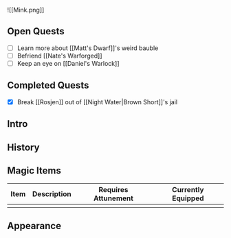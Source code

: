 ![[Mink.png]]

## Open Quests
- [ ] Learn more about [[Matt's Dwarf]]'s weird bauble
- [ ] Befriend [[Nate's Warforged]]
- [ ] Keep an eye on [[Daniel's Warlock]]

## Completed Quests
- [x]  Break [[Rosjen]] out of [[Night Water|Brown Short]]'s jail

## Intro


## History


## Magic Items
| Item | Description | Requires Attunement | Currently Equipped |
| ---- | ----------- | ------------------- | ----------------- |
|      |             |                     |                   |

## Appearance
